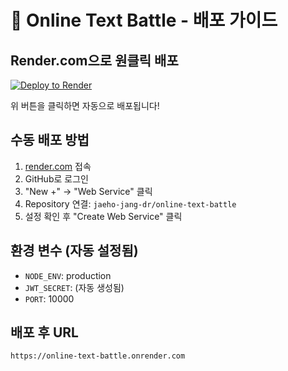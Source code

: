 # 🚀 Online Text Battle - 배포 가이드

## Render.com으로 원클릭 배포

[![Deploy to Render](https://render.com/images/deploy-to-render-button.svg)](https://render.com/deploy?repo=https://github.com/jaeho-jang-dr/online-text-battle)

위 버튼을 클릭하면 자동으로 배포됩니다!

## 수동 배포 방법

1. [render.com](https://render.com) 접속
2. GitHub로 로그인
3. "New +" → "Web Service" 클릭
4. Repository 연결: `jaeho-jang-dr/online-text-battle`
5. 설정 확인 후 "Create Web Service" 클릭

## 환경 변수 (자동 설정됨)
- `NODE_ENV`: production
- `JWT_SECRET`: (자동 생성됨)
- `PORT`: 10000

## 배포 후 URL
`https://online-text-battle.onrender.com`